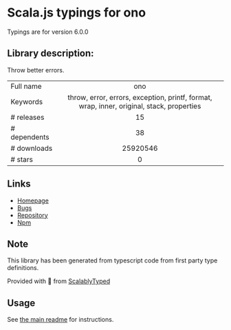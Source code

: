 
# Scala.js typings for ono

Typings are for version 6.0.0

## Library description:
Throw better errors.

|                    |                 |
| ------------------ | :-------------: |
| Full name          | ono |
| Keywords           | throw, error, errors, exception, printf, format, wrap, inner, original, stack, properties |
| # releases         | 15 |
| # dependents       | 38 |
| # downloads        | 25920546 |
| # stars            | 0 |

## Links
- [Homepage](https://jstools.dev/ono)
- [Bugs](https://github.com/JS-DevTools/ono/issues)
- [Repository](https://github.com/JS-DevTools/ono)
- [Npm](https://www.npmjs.com/package/ono)
    


## Note
This library has been generated from typescript code from first party type definitions.

Provided with :purple_heart: from [ScalablyTyped](https://github.com/oyvindberg/ScalablyTyped)

## Usage
See [the main readme](../../readme.md) for instructions.


